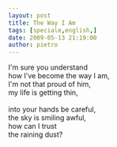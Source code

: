 ```yaml
---
layout: post
title: The Way I Am
tags: [speciale,english,]
date: 2009-05-13 21:19:00
author: pietro
---
```

I'm sure you understand<br/>how I've become the way I am,<br/>I'm not that proud of him,<br/>my life is getting thin,<br/><br/>into your hands be careful,<br/>the sky is smiling awful,<br/>how can I trust<br/>the raining dust?
